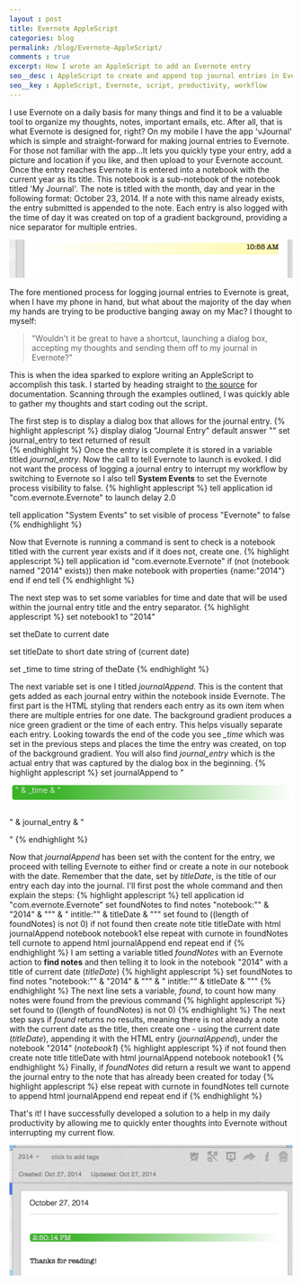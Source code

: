```yaml
---
layout : post
title: Evernote AppleScript
categories: blog
permalink: /blog/Evernote-AppleScript/
comments : true
excerpt: How I wrote an AppleScript to add an Evernote entry
seo__desc : AppleScript to create and append top journal entries in Evernote
seo__key : AppleScript, Evernote, script, productivity, workflow
---
```

I use Evernote on a daily basis for many things and find it to be a valuable tool to organize my thoughts, notes, important emails, etc. After all, that is what Evernote is designed for, right? On my mobile I have the app 'vJournal' which is simple and straight-forward for making journal entries to Evernote. For those not familiar with the app...It lets you quickly type your entry, add a picture and location if you like, and then upload to your Evernote account. Once the entry reaches Evernote it is entered into a notebook with the current year as its title. This notebook is a sub-notebook of the notebook titled 'My Journal'. The note is titled with the month, day and year in the following format: October 23, 2014. If a note with this name already exists, the entry submitted is appended to the note. Each entry is also logged with the time of day it was created on top of a gradient background, providing a nice separator for multiple entries.

<img src="/assets/images/ENgrad1.png" alt="first Evernote gradient example">

The fore mentioned process for logging journal entries to Evernote is great, when I have my phone in hand, but what about the majority of the day when my hands are trying to be productive banging away on my Mac? I thought to myself:

>"Wouldn't it be great to have a shortcut, launching a dialog box, accepting
my thoughts and sending them off to my journal in Evernote?"

This is when the idea sparked to explore writing an AppleScript to accomplish this task. I started by heading straight to [the source](https://dev.evernote.com/doc/articles/applescript.php "Evernote AppleScript doc") for documentation. Scanning through the examples outlined, I was quickly able to gather my thoughts and start coding out the script.

The first step is to display a dialog box that allows for the journal entry.
{% highlight applescript %}
display dialog "Journal Entry" default answer ""
set journal_entry to text returned of result  
{% endhighlight %}
Once the entry is complete it is stored in a variable titled *journal_entry*. Now the call to tell Evernote to launch is evoked. I did not want the process of logging a journal entry to interrupt my workflow by switching to Evernote so I also tell <b>System Events</b> to set the Evernote process visibility to false.
{% highlight applescript %}
tell application id "com.evernote.Evernote" to launch
delay 2.0

tell application "System Events" to set visible of process "Evernote" to false
{% endhighlight %}

Now that Evernote is running a command is sent to check is a notebook titled with the current year exists and if it does not, create one.
{% highlight applescript %}
tell application id "com.evernote.Evernote"
    if (not (notebook named "2014" exists)) then
        make notebook with properties {name:"2014"}
    end if
end tell
{% endhighlight %}

The next step was to set some variables for time and date that will be used within the journal entry title and the entry separator.
{% highlight applescript %}
set notebook1 to "2014"

set theDate to current date

set titleDate to short date string of (current date)

set _time to time string of theDate
{% endhighlight %}

The next variable set is one I titled *journalAppend*. This is the content that gets added as each journal entry within the notebook inside Evernote. The first part is the HTML styling that renders each entry as its own item when there are multiple entries for one date. The background gradient produces a nice green gradient or the time of each entry. This helps visually separate each entry. Looking towards the end of the code you see *_time* which was set in the previous steps and places the time the entry was created, on top of the background gradient. You will also find *journal_entry* which is the actual entry that was captured by the dialog box in the beginning.
{% highlight applescript %}
set journalAppend to
    "<br>
        <div>
            <div style=
                'background-image: linear-gradient(right , rgb(255,255,255) 0%, rgb(59, 180, 40) 85%);                                
                background-image: -o-linear-gradient(right , rgb(255,255,255) 0%, rgb(59, 180, 40) 85%);                             
                background-image: -moz-linear-gradient(right , rgb(255,255,255) 0%, rgb(59, 180, 40) 85%);                               
                background-image: -webkit-linear-gradient(right , rgb(255,255,255) 0%, rgb(59, 180, 40) 85%);                                
                background-image: -ms-linear-gradient(right , rgb(255,255,255) 0%, rgb(59, 180, 40) 85%);                                
                background-image: -webkit-gradient(linear,right top,left top,color-stop(0, rgb(255,255,255)),color-stop(0.85, rgb(59, 180, 40)));                                
                height:26px;                                 
                margin-left:5px;                                 
                margin-right:0px;
                padding-left: 5px;
                border-top-left-radius: 4px 4px;
                border-bottom-left-radius: 4px 4px;
                color:rgb(220,220,220);                                
                text-align:left;'>" & _time & "
            </div>
            <br>
            <div>
                <p>" & journal_entry & "</p>
            </div>
        </div>"
{% endhighlight %}

Now that *journalAppend* has been set with the content for the entry, we proceed with telling Evernote to either find or create a note in our notebook with the date. Remember that the date, set by *titleDate*, is the title of our entry each day into the journal. I'll first post the whole command and then explain the steps:
{% highlight applescript %}
tell application id "com.evernote.Evernote"
    set foundNotes to find notes "notebook:\"" & "2014" & "\"" & " intitle:\"" & titleDate & "\""
    set found to ((length of foundNotes) is not 0)
    if not found then
        create note title titleDate with html journalAppend notebook notebook1
    else
        repeat with curnote in foundNotes
            tell curnote to append html journalAppend
        end repeat
    end if
{% endhighlight %}
I am setting a variable titled *foundNotes* with an Evernote action to **find notes** and then telling it to look in the notebook "2014" with a title of current date (*titleDate*)
{% highlight applescript %}
set foundNotes to find notes "notebook:\"" & "2014" & "\"" & " intitle:\"" & titleDate & "\""
{% endhighlight %}
The next line sets a variable, *found*, to count how many notes were found from the previous command
{% highlight applescript %}
set found to ((length of foundNotes) is not 0)
{% endhighlight %}
The next step says if *found* returns no results, meaning there is not already a note with the current date as the title, then create one - using the current date (*titleDate*), appending it with the HTML entry (*journalAppend*), under the notebook "2014" (*notebook1*)
{% highlight applescript %}
if not found then
        create note title titleDate with html journalAppend notebook notebook1
{% endhighlight %}
Finally, if *foundNotes* did return a result we want to append the journal entry to the note that has already been created for today
{% highlight applescript %}
else
        repeat with curnote in foundNotes
            tell curnote to append html journalAppend
        end repeat
    end if
{% endhighlight %}

That's it! I have successfully developed a solution to a help in my daily productivity by allowing me to quickly enter thoughts into Evernote without interrupting my current flow.

<img src="/assets/images/ENpost.png" alt="entry to Evernote via Applescript">
